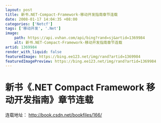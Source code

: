 ```yaml
---
layout: post
title: 新书.NET-Compact-Framework-移动开发指南章节连载
date: 2008-01-17 14:04:35 +08:00
categories: ['Netcf']
tags: ['移动开发', '.Net']
image:
    path: https://api.vvhan.com/api/bing?rand=sj&artid=1369984
    alt: 新书.NET-Compact-Framework-移动开发指南章节连载
artid: 1369984
render_with_liquid: false
featuredImage: https://bing.ee123.net/img/rand?artid=1369984
featuredImagePreview: https://bing.ee123.net/img/rand?artid=1369984
---
```


# 新书《.NET Compact Framework 移动开发指南》章节连载

连载地址：
<http://book.csdn.net/bookfiles/166/>